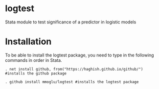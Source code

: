 # logtest
Stata module to test significance of a predictor in logistic models

# Installation
To be able to install the logtest package, you need to type in the following commands in order in Stata.
```
. net install github, from("https://haghish.github.io/github/") #installs the github package
```
```
. github install mmoglu/logtest #installs the logtest package
```

